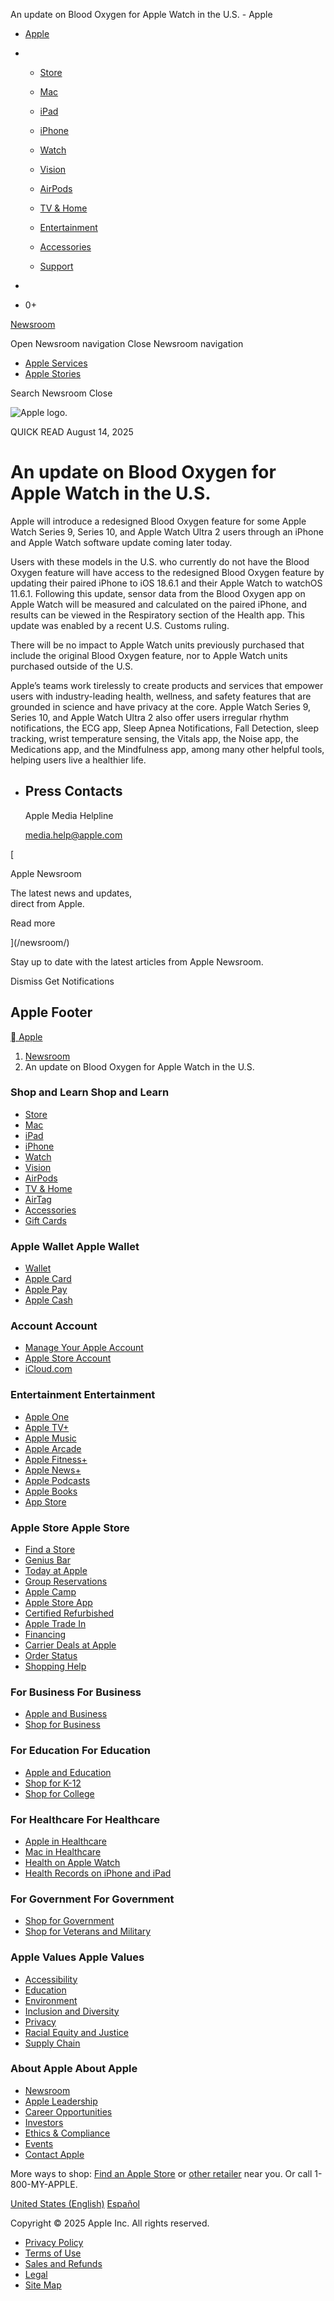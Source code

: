 An update on Blood Oxygen for Apple Watch in the U.S. - Apple                   

 

*   [Apple](/)
*   *   [Store](/us/shop/goto/store)
    
    *   [Mac](/mac/)
    
    *   [iPad](/ipad/)
    
    *   [iPhone](/iphone/)
    
    *   [Watch](/watch/)
    
    *   [Vision](/apple-vision-pro/)
    
    *   [AirPods](/airpods/)
    
    *   [TV & Home](/tv-home/)
    
    *   [Entertainment](/entertainment/)
    
    *   [Accessories](/us/shop/goto/buy_accessories)
    
    *   [Support](https://support.apple.com/?cid=gn-ols-home-hp-tab)
    
*   [](/us/search)
    
*   [](/us/shop/goto/bag)0+
    

[Newsroom](/newsroom/)

Open Newsroom navigation Close Newsroom navigation

*   [Apple Services](/newsroom/apple-services/)
*   [Apple Stories](/newsroom/apple-stories/)

Search Newsroom Close

![Apple logo.](https://www.apple.com/newsroom/images/logos/quick-reads-logos/Apple-logo.jpg.square_social.jpg)

QUICK READ August 14, 2025

# An update on Blood Oxygen for Apple Watch in the U.S.

Apple will introduce a redesigned Blood Oxygen feature for some Apple Watch Series 9, Series 10, and Apple Watch Ultra 2 users through an iPhone and Apple Watch software update coming later today.

Users with these models in the U.S. who currently do not have the Blood Oxygen feature will have access to the redesigned Blood Oxygen feature by updating their paired iPhone to iOS 18.6.1 and their Apple Watch to watchOS 11.6.1. Following this update, sensor data from the Blood Oxygen app on Apple Watch will be measured and calculated on the paired iPhone, and results can be viewed in the Respiratory section of the Health app. This update was enabled by a recent U.S. Customs ruling.

There will be no impact to Apple Watch units previously purchased that include the original Blood Oxygen feature, nor to Apple Watch units purchased outside of the U.S.

Apple’s teams work tirelessly to create products and services that empower users with industry-leading health, wellness, and safety features that are grounded in science and have privacy at the core. Apple Watch Series 9, Series 10, and Apple Watch Ultra 2 also offer users irregular rhythm notifications, the ECG app, Sleep Apnea Notifications, Fall Detection, sleep tracking, wrist temperature sensing, the Vitals app, the Noise app, the Medications app, and the Mindfulness app, among many other helpful tools, helping users live a healthier life.

*   ## Press Contacts
    
    Apple Media Helpline
    
    [media.help@apple.com](mailto:media.help@apple.com)
    

[

Apple Newsroom

The latest news and updates,  
direct from Apple.

Read more



](/newsroom/)

Stay up to date with the latest articles from Apple Newsroom.

Dismiss Get Notifications

## Apple Footer

[ Apple](/)

1.  [Newsroom](/newsroom/)
2.  An update on Blood Oxygen for Apple Watch in the U.S. 

### Shop and Learn Shop and Learn

*   [Store](/us/shop/goto/store)
*   [Mac](/mac/)
*   [iPad](/ipad/)
*   [iPhone](/iphone/)
*   [Watch](/watch/)
*   [Vision](/apple-vision-pro/)
*   [AirPods](/airpods/)
*   [TV & Home](/tv-home/)
*   [AirTag](/airtag/)
*   [Accessories](/us/shop/goto/buy_accessories)
*   [Gift Cards](/us/shop/goto/giftcards)

### Apple Wallet Apple Wallet

*   [Wallet](/wallet/)
*   [Apple Card](/apple-card/)
*   [Apple Pay](/apple-pay/)
*   [Apple Cash](/apple-cash/)

### Account Account

*   [Manage Your Apple Account](https://account.apple.com/)
*   [Apple Store Account](/us/shop/goto/account)
*   [iCloud.com](https://www.icloud.com)

### Entertainment Entertainment

*   [Apple One](/apple-one/)
*   [Apple TV+](/apple-tv-plus/)
*   [Apple Music](/apple-music/)
*   [Apple Arcade](/apple-arcade/)
*   [Apple Fitness+](/apple-fitness-plus/)
*   [Apple News+](/apple-news/)
*   [Apple Podcasts](/apple-podcasts/)
*   [Apple Books](/apple-books/)
*   [App Store](/app-store/)

### Apple Store Apple Store

*   [Find a Store](/retail/)
*   [Genius Bar](/retail/geniusbar/)
*   [Today at Apple](/today/)
*   [Group Reservations](/today/groups/)
*   [Apple Camp](/today/camp/)
*   [Apple Store App](https://apps.apple.com/us/app/apple-store/id375380948)
*   [Certified Refurbished](/us/shop/goto/special_deals)
*   [Apple Trade In](/us/shop/goto/trade_in)
*   [Financing](/us/shop/goto/payment_plan)
*   [Carrier Deals at Apple](/us/shop/goto/buy_iphone/carrier_offers)
*   [Order Status](/us/shop/goto/order/list)
*   [Shopping Help](/us/shop/goto/help)

### For Business For Business

*   [Apple and Business](/business/)
*   [Shop for Business](/retail/business/)

### For Education For Education

*   [Apple and Education](/education/)
*   [Shop for K-12](/education/k12/how-to-buy/)
*   [Shop for College](/us/shop/goto/educationrouting)

### For Healthcare For Healthcare

*   [Apple in Healthcare](/healthcare/)
*   [Mac in Healthcare](/healthcare/mac/)
*   [Health on Apple Watch](/healthcare/apple-watch/)
*   [Health Records on iPhone and iPad](/healthcare/health-records/)

### For Government For Government

*   [Shop for Government](/r/store/government/)
*   [Shop for Veterans and Military](/us/shop/goto/eppstore/veteransandmilitary)

### Apple Values Apple Values

*   [Accessibility](/accessibility/)
*   [Education](/education-initiative/)
*   [Environment](/environment/)
*   [Inclusion and Diversity](/diversity/)
*   [Privacy](/privacy/)
*   [Racial Equity and Justice](/racial-equity-justice-initiative/)
*   [Supply Chain](/supply-chain/)

### About Apple About Apple

*   [Newsroom](/newsroom/)
*   [Apple Leadership](/leadership/)
*   [Career Opportunities](/careers/us/)
*   [Investors](https://investor.apple.com/)
*   [Ethics & Compliance](/compliance/)
*   [Events](/apple-events/)
*   [Contact Apple](/contact/)

More ways to shop: [Find an Apple Store](/retail/) or [other retailer](https://locate.apple.com/) near you. Or call 1-800-MY-APPLE.

[United States (English)](/choose-country-region/ "Choose your country or region") [Español](/us-es/ "Esta página está disponible en Español")

Copyright © 2025 Apple Inc. All rights reserved.

*   [Privacy Policy](/legal/privacy/)
*   [Terms of Use](/legal/internet-services/terms/site.html)
*   [Sales and Refunds](/us/shop/goto/help/sales_refunds)
*   [Legal](/legal/)
*   [Site Map](/sitemap/)